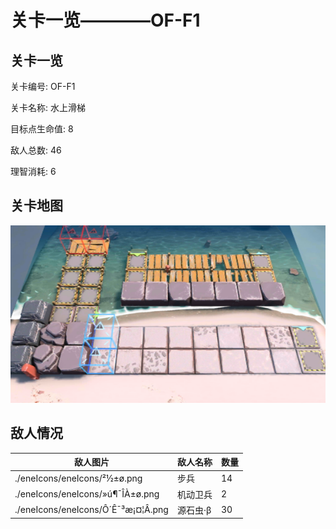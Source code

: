 # 关卡一览————OF-F1


## 关卡一览

关卡编号: OF-F1

关卡名称: 水上滑梯

目标点生命值: 8

敌人总数: 46

理智消耗: 6


## 关卡地图
![OF-F1](./oprMap/OF-F1.png)

## 敌人情况

| 敌人图片 | 敌人名称 | 数量  |
|---------|-----|-----|
| ./eneIcons/eneIcons/²½±ø.png| 步兵  |   14  |
| ./eneIcons/eneIcons/»ú¶¯ÎÀ±ø.png| 机动卫兵  |   2  |
| ./eneIcons/eneIcons/Ô´Ê¯³æ¡¤¦Â.png| 源石虫·β  |   30  |
